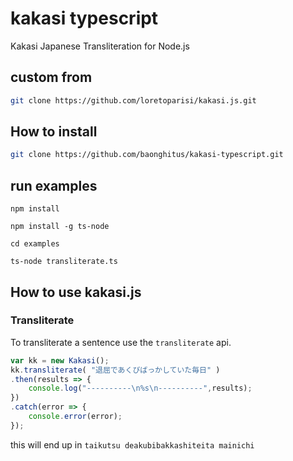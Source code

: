 # kakasi typescript
Kakasi Japanese Transliteration for Node.js

## custom from
```bash
git clone https://github.com/loretoparisi/kakasi.js.git
```

## How to install
```bash
git clone https://github.com/baonghitus/kakasi-typescript.git
```

## run examples
```
npm install

npm install -g ts-node

cd examples

ts-node transliterate.ts
```

## How to use kakasi.js
### Transliterate
To transliterate a sentence use the `transliterate` api.
```typescript
var kk = new Kakasi();
kk.transliterate( "退屈であくびばっかしていた毎日" )
.then(results => {
    console.log("----------\n%s\n----------",results);
})
.catch(error => {
    console.error(error);
});
```

this will end up in `taikutsu deakubibakkashiteita mainichi`

